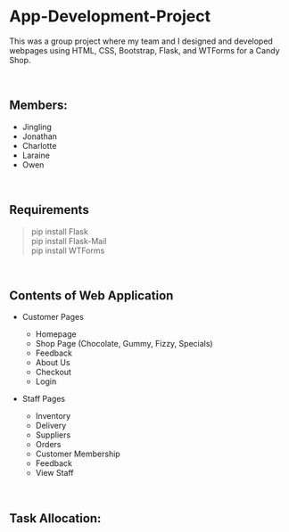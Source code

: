 # App-Development-Project
This was a group project where my team and I designed and developed webpages using HTML, CSS, Bootstrap, Flask, and WTForms for a Candy Shop.

&nbsp;
## Members:
- Jingling
- Jonathan
- Charlotte
- Laraine
- Owen

&nbsp;
## Requirements
> pip install Flask <br>
> pip install Flask-Mail <br>
> pip install WTForms <br>

&nbsp;
## Contents of Web Application
- Customer Pages
  - Homepage
  - Shop Page (Chocolate, Gummy, Fizzy, Specials)
  - Feedback
  - About Us
  - Checkout
  - Login

- Staff Pages
  - Inventory
  - Delivery
  - Suppliers
  - Orders
  - Customer Membership
  - Feedback
  - View Staff

&nbsp;
## Task Allocation:

